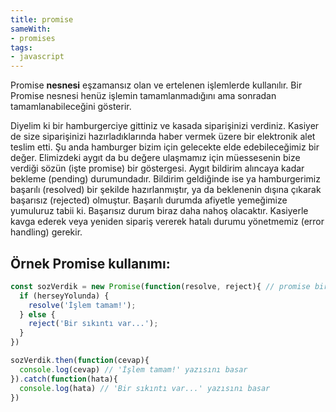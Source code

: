 ```yaml
---
title: promise
sameWith:
- promises
tags:
- javascript
---
```


Promise **nesnesi** eşzamansız olan ve ertelenen işlemlerde kullanılır. Bir Promise nesnesi henüz işlemin tamamlanmadığını ama sonradan tamamlanabileceğini gösterir.

Diyelim ki bir hamburgerciye gittiniz ve kasada siparişinizi verdiniz. Kasiyer de size siparişinizi hazırladıklarında haber vermek üzere bir elektronik alet teslim etti. Şu anda hamburger bizim için gelecekte elde edebileceğimiz bir değer. Elimizdeki aygıt da bu değere ulaşmamız için müessesenin bize verdiği sözün (işte promise) bir göstergesi. Aygıt bildirim alıncaya kadar bekleme (pending) durumundadır. Bildirim geldiğinde ise ya hamburgerimiz başarılı (resolved) bir şekilde hazırlanmıştır, ya da beklenenin dışına çıkarak başarısız (rejected) olmuştur. Başarılı durumda afiyetle yemeğimize yumuluruz tabii ki. Başarısız durum biraz daha nahoş olacaktır. Kasiyerle kavga ederek veya yeniden sipariş vererek hatalı durumu yönetmemiz (error handling) gerekir.

## Örnek Promise kullanımı:

```js
const sozVerdik = new Promise(function(resolve, reject){ // promise bir objedir o yüzden new öneki ile tanımladık
  if (herseyYolunda) {
    resolve('İşlem tamam!');
  } else {
    reject('Bir sıkıntı var...');
  }
})

sozVerdik.then(function(cevap){
  console.log(cevap) // 'İşlem tamam!' yazısını basar
}).catch(function(hata){
  console.log(hata) // 'Bir sıkıntı var...' yazısını basar
})
```
